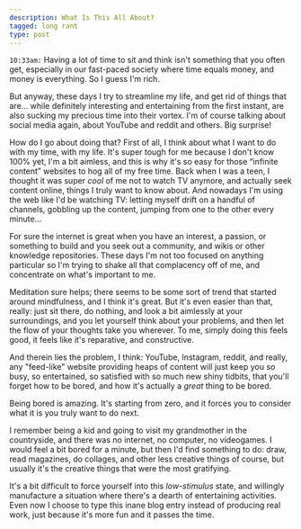 ```yaml
---
description: What Is This All About?
tagged: long rant
type: post
---
```


`10:33am:` Having a lot of time to sit and think isn't something that you often get, especially in our fast-paced society where time equals money, and money is everything. So I guess I'm rich.

But anyway, these days I try to streamline my life, and get rid of things that are... while definitely interesting and entertaining from the first instant, are also sucking my precious time into their vortex. I'm of course talking about social media again, about YouTube and reddit and others. Big surprise!

How do I go about doing that? First of all, I think about what I want to do with my time, with my life. It's super tough for me because I don't know 100% yet, I'm a bit aimless, and this is why it's so easy for those “infinite content” websites to hog all of my free time. Back when I was a teen, I thought it was super _cool_ of me not to watch TV anymore, and actually seek content online, things I truly want to know about. And nowadays I'm using the web like I'd be watching TV: letting myself drift on a handful of channels, gobbling up the content, jumping from one to the other every minute...

For sure the internet is great when you have an interest, a passion, or something to build and you seek out a community, and wikis or other knowledge repositories. These days I'm not too focused on anything particular so I'm trying to shake all that complacency off of me, and concentrate on what's important to me.

Meditation sure helps; there seems to be some sort of trend that started around mindfulness, and I think it's great. But it's even easier than that, really: just sit there, do nothing, and look a bit aimlessly at your surroundings, and you let yourself think about your problems, and then let the flow of your thoughts take you wherever. To me, simply doing this feels good, it feels like it's reparative, and constructive.

And therein lies the problem, I think: YouTube, Instagram, reddit, and really, any "feed-like" website providing heaps of content will just keep you so busy, so entertained, so satisfied with so much new shiny tidbits, that you'll forget how to be bored, and how it's actually a _great_ thing to be bored.

Being bored is amazing. It's starting from zero, and it forces you to consider what it is you truly want to do next.

I remember being a kid and going to visit my grandmother in the countryside, and there was no internet, no computer, no videogames. I would feel a bit bored for a minute, but then I'd find something to do: draw, read magazines, do collages, and other less creative things of course, but usually it's the creative things that were the most gratifying.

It's a bit difficult to force yourself into this _low-stimulus_ state, and willingly manufacture a situation where there's a dearth of entertaining activities. Even now I choose to type this inane blog entry instead of producing real work, just because it's more fun and it passes the time.
